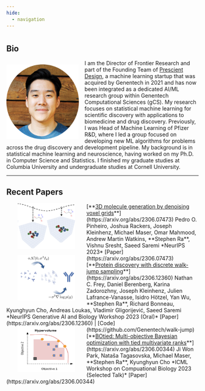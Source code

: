 ```yaml
---
hide:
  - navigation
---
```



#

## Bio

<style>
img {
  display: block;
  margin-left: auto;
  margin-right: auto;
  float: left;
}
</style>

<img src="../img/profile.png" alt="profile" style="width:190px;height:196px; margin-top:12px; margin-right:15px;" />

I am the Director of Frontier Research and part of the Founding Team of [Prescient Design](https://www.gene.com/prescient), a machine learning startup that was acquired by Genentech in 2021 and has now been integrated as a dedicated AI/ML research group within Genentech Computational Sciences (gCS). My research focuses on statistical machine learning for scientific discovery with applications to biomedicine and drug discovery. Previously, I was Head of Machine Learning of Pfizer R&D, where I led a group focused on developing new ML algorithms for problems across the drug discovery and development pipeline. My background is in statistical machine learning and neuroscience, having worked on my Ph.D. in Computer Science and Statistics. I finished my graduate studies at Columbia University and undergraduate studies at Cornell University.  
  
  
  
----

## Recent Papers

<img src="../img/voxmol.png" style="height:120px; width:150px; margin-left:30px; margin-right:30px;">
[**<ins>3D molecule generation by denoising voxel grids</ins>**](https://arxiv.org/abs/2306.07473)  
Pedro O. Pinheiro, Joshua Rackers, Joseph Kleinhenz, Michael Maser, Omar Mahmood, Andrew Martin Watkins, **Stephen Ra**, Vishnu Sresht, Saeed Saremi  
*NeurIPS 2023*  
[Paper](https://arxiv.org/abs/2306.07473)

<img src="../img/dwjs.png" style="height:120px; width:150px; margin-left:30px; margin-right:30px;">
[**<ins>Protein discovery with discrete walk-jump sampling</ins>**](https://arxiv.org/abs/2306.12360)  
Nathan C. Frey, Daniel Berenberg, Karina Zadorozhny, Joseph Kleinhenz, Julien Lafrance-Vanasse, Isidro Hötzel, Yan Wu, **Stephen Ra**, Richard  Bonneau, Kyunghyun Cho, Andreas Loukas, Vladimir Gligorijević, Saeed Saremi  
*NeurIPS Generative AI and Biology Workshop 2023 (Oral)*  
[Paper](https://arxiv.org/abs/2306.12360) | [Code](https://github.com/Genentech/walk-jump)  

<img src="../img/ehvi.png" style="height:120px; width:150px; margin-left:30px; margin-right:30px;">
[**<ins>BOtied: Multi-objective Bayesian optimization with tied multivariate ranks</ins>**](https://arxiv.org/abs/2306.00344)  
Ji Won Park, Nataša Tagasovska, Michael Maser, **Stephen Ra**, Kyunghyun Cho  
*ICML Workshop on Compuational Biology 2023 (Selected Talk)*  
[Paper](https://arxiv.org/abs/2306.00344)  